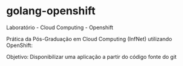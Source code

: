 # golang-openshift
Laboratório - Cloud Computing - Openshift

Prática da Pós-Graduação em Cloud Computing (InfNet) utilizando OpenShift:

Objetivo: Disponibilizar uma aplicação a partir do código fonte do git
